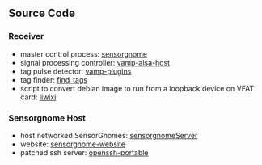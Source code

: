 ## Source Code

### Receiver

- master control process: [sensorgnome](https://github.com/jbrzusto/sensorgnome)
- signal processing controller: [vamp-alsa-host](https://github.com/jbrzusto/vamp-alsa-host)
- tag pulse detector: [vamp-plugins](https://github.com/jbrzusto/vamp-plugins)
- tag finder: [find_tags](https://github.com/jbrzusto/find_tags)
- script to convert debian image to run from a loopback device on VFAT card: [liwixi](https://github.com/jbrzusto/liwixi)

### Sensorgnome Host
- host networked SensorGnomes: [sensorgnomeServer](https://github.com/jbrzusto/sensorgnomeServer)
- website: [sensorgnome-website](https://github.com/jbrzusto/sensorgnome-website)
- patched ssh server: [openssh-portable](https://github.com/jbrzusto/openssh-portable)
